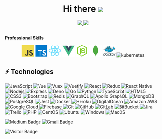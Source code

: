 <!-- ### Hi there  -->

<h1 align="center">Hi there <img src="https://raw.githubusercontent.com/faizahmedfarooqui/faizahmedfarooqui/master/wave.gif" width="30px"></h1>

<p align="center">
 <a href="https://linkedin.com/in/rizwanzaheerr" target="_blank">
  <img src="https://img.icons8.com/fluent/48/000000/linkedin.png" />
 </a>
  
 <a href="https://twitter.com/rizwanzaheerr" target="_blank">
  <img src="https://img.icons8.com/fluent/48/000000/twitter.png" />
 </a>

</p>

## <p align="center"> 
 <strong>
  Professional Skills
  </strong>
</p>

<p align="center"> 
  <img src="https://raw.githubusercontent.com/devicons/devicon/master/icons/javascript/javascript-original.svg" alt="javascript" width="40" height="40" />
  <img src="https://raw.githubusercontent.com/devicons/devicon/master/icons/typescript/typescript-original.svg" alt="typescript" width="40" height="40" />
  <img src="https://raw.githubusercontent.com/devicons/devicon/master/icons/react/react-original.svg" alt="reactjs" width="40" height="40" />
  <img src="https://raw.githubusercontent.com/devicons/devicon/master/icons/vuejs/vuejs-original.svg" alt="vuejs" width="40" height="40" />
  <img src="https://raw.githubusercontent.com/devicons/devicon/master/icons/nodejs/nodejs-plain.svg" alt="nodejs" width="40" height="40" />
  <img src="https://raw.githubusercontent.com/devicons/devicon/master/icons/mongodb/mongodb-plain.svg" alt="mongodb" width="40" height="40" />
  <img src="https://raw.githubusercontent.com/devicons/devicon/master/icons/docker/docker-original-wordmark.svg" alt="docker" width="40" height="40" />
  <img src="https://img.icons8.com/color/48/000000/kubernetes.png" alt="kubernetes" width="43" height="43" />

</p>

<!-- 👋
**rizwanzaheer/rizwanzaheer** is a ✨ _special_ ✨ repository because its `README.md` (this file) appears on your GitHub profile.

Here are some ideas to get you started:

- 🔭 I’m currently working on ...
- 🌱 I’m currently learning ...
- 👯 I’m looking to collaborate on ...
- 🤔 I’m looking for help with ...
- 💬 Ask me about ...
- 📫 How to reach me: ...
- 😄 Pronouns: ...
- ⚡ Fun fact: ...
-->



## ⚡ Technologies

![JavaScript](https://img.shields.io/badge/-JavaScript-black?style=flat-square&logo=javascript)
![Vue](https://img.shields.io/badge/-Vue-black?style=flat-square&logo=vue)
![Vuex](https://img.shields.io/badge/-Vuex-black?style=flat-square&logo=vuex)
![Vuetify](https://img.shields.io/badge/-Vuetify-black?style=flat-square&logo=vuetify)
![React](https://img.shields.io/badge/-React-black?style=flat-square&logo=react)
![Redux](https://img.shields.io/badge/-Redux-black?style=flat-square&logo=redux)
![React Native](https://img.shields.io/badge/-React%20Native-black?style=flat-square&logo=react-native)
![Nodejs](https://img.shields.io/badge/-Nodejs-black?style=flat-square&logo=Node.js)
![Express](https://img.shields.io/badge/-Express-black?style=flat-square&logo=express)
![Deno](https://img.shields.io/badge/-Deno-black?style=flat-square&logo=Deno)
![Go](https://img.shields.io/badge/-Go-black?style=flat-square&logo=go)
![Python](https://img.shields.io/badge/-Python-black?style=flat-square&logo=python)
![TypeScript](https://img.shields.io/badge/-TypeScript-007ACC?style=flat-square&logo=typescript)
![HTML5](https://img.shields.io/badge/-HTML5-E34F26?style=flat-square&logo=html5&logoColor=white)
![CSS3](https://img.shields.io/badge/-CSS3-1572B6?style=flat-square&logo=css3)
![Bootstrap](https://img.shields.io/badge/-Bootstrap-563D7C?style=flat-square&logo=bootstrap)
![Redis](https://img.shields.io/badge/-Redis-black?style=flat-square&logo=Redis)
![GraphQL](https://img.shields.io/badge/-GraphQL-E10098?style=flat-square&logo=graphql)
![Apollo GraphQL](https://img.shields.io/badge/-Apollo%20GraphQL-311C87?style=flat-square&logo=apollo-graphql)
![MongoDB](https://img.shields.io/badge/-MongoDB-black?style=flat-square&logo=mongodb)
![PostgreSQL](https://img.shields.io/badge/-PostgreSQL-black?style=flat-square&logo=PostgreSQL)
![Jest](https://img.shields.io/badge/-Jest-black?style=flat-square&logo=jest)
![Docker](https://img.shields.io/badge/-Docker-black?style=flat-square&logo=docker)
![Heroku](https://img.shields.io/badge/-Heroku-430098?style=flat-square&logo=heroku)
![DigitalOcean](https://img.shields.io/badge/-Digital%20Ocean-darkblue?style=flat-square&logo=digitalocean)
![Amazon AWS](https://img.shields.io/badge/Amazon%20AWS-232F3E?style=flat-square&logo=amazon-aws)
![Google Cloud](https://img.shields.io/badge/Google%20Cloud-black?style=flat-square&logo=google-cloud)
![Firebase](https://img.shields.io/badge/-Firebase-black?style=flat-square&logo=firebase)
![Git](https://img.shields.io/badge/-Git-black?style=flat-square&logo=git)
![GitHub](https://img.shields.io/badge/-GitHub-181717?style=flat-square&logo=github)
![GitLab](https://img.shields.io/badge/-GitLab-FCA121?style=flat-square&logo=gitlab)
![BitBucket](https://img.shields.io/badge/-BitBucket-darkblue?style=flat-square&logo=bitbucket)
![Jira](https://img.shields.io/badge/-jira-black?style=flat-square&logo=jira)
![Trello](https://img.shields.io/badge/-Trello-black?style=flat-square&logo=trello)
![PHP](https://img.shields.io/badge/-PHP-black?style=flat-square&logo=php)
![CentOS](https://img.shields.io/badge/-Centos-black?style=flat-square&logo=centos)
![Ubuntu](https://img.shields.io/badge/-Ubuntu-black?style=flat-square&logo=ubuntu)
![Windows](https://img.shields.io/badge/-Windows-black?style=flat-square&logo=windows)
![MacOS](https://img.shields.io/badge/-MacOS-black?style=flat-square&logo=MacOS)

<!-- Find out more about me and feel free to connect with me here: -->

<!-- [![Linkedin Badge](https://img.shields.io/badge/-rizwanzaheerr-blue?style=flat-square&logo=Linkedin&logoColor=white&link=https://www.linkedin.com/in/rizwanzaheerr/)](https://www.linkedin.com/in/rizwanzaheerr/) -->
[![Medium Badge](https://img.shields.io/badge/-@rizwanzaheer-03a57a?style=flat-square&labelColor=000000&logo=Medium&link=https://medium.com/@rizwanzaheer/)](https://medium.com/@rizwanzaheer)
[![Gmail Badge](https://img.shields.io/badge/-rizwanzaheerr@gmail.com-c14438?style=flat-square&logo=Gmail&logoColor=white&link=mailto:rizwanzaheerr@gmail.com)](mailto:rizwanzaheerr@gmail.com)

![Visitor Badge](https://visitor-badge.laobi.icu/badge?page_id=rizwanzaheer.rizwanzaheer)


<!-- ![Laravel](https://img.shields.io/badge/-Laravel-black?style=flat-square&logo=laravel) -->
<!-- ![Wordpress](https://img.shields.io/badge/-Wordpress-black?style=flat-square&logo=wordpress) -->
<!-- ![Raspberry Pi](https://img.shields.io/badge/-Raspberry%20Pi-C51A4A?style=flat-square&logo=Raspberry-Pi) -->
<!-- ![Microsoft Azure](https://img.shields.io/badge/Microsoft%20Azure-232F7E?style=flat-square&logo=microsoft-azure) -->
<!-- ![MariaDB](https://img.shields.io/badge/-MariaDB-336791?style=flat-square&logo=mariadb) -->
<!-- ![MySQL](https://img.shields.io/badge/-MySQL-black?style=flat-square&logo=mysql) -->
<!-- ![ElasticSearch](https://img.shields.io/badge/-ElasticSearch-005571?style=flat-square&logo=elasticsearch) -->
